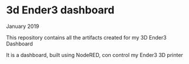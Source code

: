 # 3d Ender3 dashboard
January 2019

This repository contains all the artifacts created for my 3D Ender3 Dashboard

It is a dashboard, built using NodeRED, con control my Ender3 3D printer



